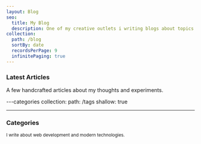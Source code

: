 ```yaml
---
layout: Blog
seo:
  title: My Blog
  description: One of my creative outlets i writing blogs about topics I find interestng
collection:
  path: /blog
  sortBy: date
  recordsPerPage: 9
  infinitePaging: true
---
```


### Latest Articles

A few handcrafted articles about my thoughts and experiments.

---categories
collection:
path: /tags
shallow: true

---

### Categories

<small>I write about web development and modern technologies.</small>
